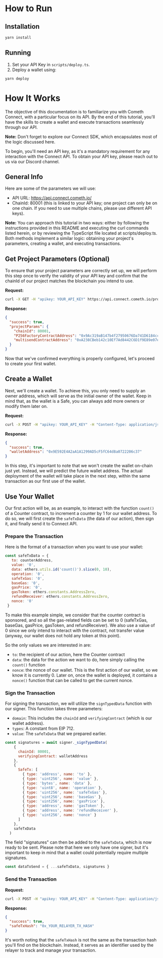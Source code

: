 # How to Run

## Installation

```bash
yarn install
```

## Running

1. Set your API Key in `scripts/deploy.ts`.
2. Deploy a wallet using:

```bash
yarn deploy
```

# How It Works

The objective of this documentation is to familiarize you with Cometh Connect, with a particular focus on its API. By the end of this tutorial, you'll have the skills to create a wallet and execute transactions seamlessly through our API.

**Note:** Don't forget to explore our Connect SDK, which encapsulates most of the logic discussed here.

To begin, you'll need an API key, as it's a mandatory requirement for any interaction with the Connect API. To obtain your API key, please reach out to us via our Discord channel.

## General Info

Here are some of the parameters we will use:
- API URL: https://api.connect.cometh.io/
- ChainId: 80001 (this is linked to your API key; one project can only be on one chain. If you need to use multiple chains, please use different API keys).

**Note:** You can approach this tutorial in two ways: either by following the instructions provided in this README and executing the curl commands listed herein, or by reviewing the TypeScript file located at scripts/deploy.ts. Both methods implement a similar logic: obtaining your project's parameters, creating a wallet, and executing transactions.

## Get Project Parameters (Optional)

To ensure that your project parameters are correctly set up, we will perform this step once to verify the validity of your API key and confirm that the chainId of our project matches the blockchain you intend to use.

**Request:**
```bash
curl -X GET -H "apikey: YOUR_API_KEY" https://api.connect.cometh.io/project/params
```

**Response:**
```json
{
  "success": true,
  "projectParams": {
    "chainId": 80001,
    "P256FactoryContractAddress": "0x9Ac319aB147b4f27950676Da741D6184cc305894",
    "multisendContractAddress": "0xA238CBeb142c10Ef7Ad8442C6D1f9E89e07e7761"
  }
}
```

Now that we've confirmed everything is properly configured, let's proceed to create your first wallet.

## Create a Wallet

Next, we'll create a wallet. To achieve this, you only need to supply an owner address, which will serve as the initial owner of the wallet. Keep in mind that, as the wallet is a Safe, you can always add more owners or modify them later on.

**Request:**
```bash
curl -X POST -H "apikey: YOUR_API_KEY" -H "Content-Type: application/json" -d '{"ownerAddress": "YOUR_EOA_ADDRESS"}' https://api.connect.cometh.io/wallets/init
```

**Response:**
```json
{
  "success": true,
  "walletAddress": "0x9E592E4A2aA1A1299AD5cF5fC64d8a0722206c37"
}
```

In this step, it's important to note that we won't create the wallet on-chain just yet. Instead, we will predict the future wallet address. The actual deployment of the wallet will take place in the next step, within the same transaction as our first use of the wallet.

## Use Your Wallet

Our first action will be, as an example, to interact with the function `count()` of a Counter contract, to increment a counter by 1 for our wallet address. To do so, we will first create the `safeTxData` (the data of our action), then sign it, and finally send it to Connect API.

### Prepare the Transaction

Here is the format of a transaction when you want to use your wallet:

```javascript
const safeTxData = {
   to: counterAddress,
   value: '0',
   data: ethers.utils.id('count()').slice(0, 10),
   operation: '0',
   safeTxGas: '0',
   baseGas: '0',
   gasPrice: '0',
   gasToken: ethers.constants.AddressZero,
   refundReceiver: ethers.constants.AddressZero,
   nonce: '0'
 }
```

To make this example simple, we consider that the counter contract is sponsored, and so all the gas-related fields can be set to 0 (safeTxGas, baseGas, gasPrice, gasToken, and refundReceiver). We also use a value of 0 since we only intend to interact with the contract, not transfer value (anyway, our wallet does not hold any token at this point).

So the only values we are interested in are:
- `to`: the recipient of our action, here the Counter contract
- `data`: the data for the action we want to do, here simply calling the `count()` function
- `nonce`: the nonce of our wallet. This is the first action of our wallet, so we know it is currently 0. Later on, once the wallet is deployed, it contains a `nonce()` function that can be called to get the current nonce.

### Sign the Transaction

For signing the transaction, we will utilize the `signTypedData` function with our signer. This function takes three parameters:

- `domain`: This includes the `chainId` and `verifyingContract` (which is our wallet address).
- `types`: A constant from EIP 712.
- `value`: The `safeTxData` that we prepared earlier.

```javascript
const signatures = await signer._signTypedData(
    {
      chainId: 80001,
      verifyingContract: walletAddress
    },
    {
      SafeTx: [
        { type: 'address', name: 'to' },
        { type: 'uint256', name: 'value' },
        { type: 'bytes', name: 'data' },
        { type: 'uint8', name: 'operation' },
        { type: 'uint256', name: 'safeTxGas' },
        { type: 'uint256', name: 'baseGas' },
        { type: 'uint256', name: 'gasPrice' },
        { type: 'address', name: 'gasToken' },
        { type: 'address', name: 'refundReceiver' },
        { type: 'uint256', name: 'nonce' }
      ]
    },
    safeTxData
  )
```

The field "signatures" can then be added to the `safeTxData`, which is now ready to be sent. Please note that here we only have one signer, but it's important to keep in mind that a wallet could potentially require multiple signatures.

```javascript
const dataToSend = { ...safeTxData, signatures }
```

### Send the Transaction

**Request:**
```bash
curl -X POST -H "apikey: YOUR_API_KEY" -H "Content-Type: application/json" -d 'dataToSend' https://api.connect.cometh.io/wallets/YOUR_WALLET_ADDRESS/relay
```

**Response:**
```json
{
  "success": true,
  "safeTxHash": "0x_YOUR_RELAYER_TX_HASH"
}
```

It's worth noting that the `safeTxHash` is not the same as the transaction hash you'll find on the blockchain. Instead, it serves as an identifier used by the relayer to track and manage your transaction.